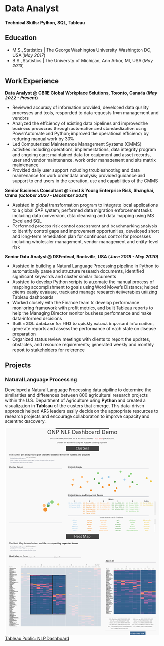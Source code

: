 # Data Analyst

#### Technical Skills: Python, SQL, Tableau

## Education					       		
- M.S., Statistics	| The George Washington University, Washington DC, USA (_May 2017_)	 			        		
- B.S., Statistics | The University of Michigan, Ann Arbor, MI, USA (_May 2015_)

## Work Experience
**Data Analyst @ CBRE Global Workplace Solutions, Toronto, Canada (_May 2022 - Present_)**
- Reviewed accuracy of information provided, developed data quality processes and tools, responded to data requests from management and vendors
- Analyzed the efficiency of existing data pipelines and improved the business processes through automation and standardization using PowerAutomate and Python; improved the operational efficiency by reducing manual work by 30%
- Led Computerized Maintenance Management Systems (CMMS) activities including operations, implementations, data integrity program and ongoing care; maintained data for equipment and asset records, user and vendor maintenance, work order management and site matrix maintenance
- Provided daily user support including troubleshooting and data maintenance for work order data analysis; provided guidance and support to end users in the operation, use and capabilities of the CMMS

**Senior Business Consultant @ Ernst & Young Enterprise Risk, Shanghai, China (_October 2020 - December 2021_)**
- Assisted in global transformation program to integrate local applications to a global SAP system; performed data migration enforcement tasks including data conversion, data cleansing and data mapping using MS Excel and SQL
- Performed process risk control assessment and benchmarking analysis to identify control gaps and improvement opportunities, developed short and long-term remediation plan for continuous control for processes including wholesaler management, vendor management and entity-level risk

**Senior Data Analyst @ DSFederal, Rockville, USA (_June 2018 - May 2020_)**
- Assisted in building a Natural Language Processing pipeline in Python to automatically parse and structure research documents, identified significant keywords and cluster similar documents 
- Assisted to develop Python scripts to automate the manual process of mapping accomplishment to goals using Word Mover’s Distance; helped clients easily evaluate, track and manage research deliverables utilizing Tableau dashboards
- Worked closely with the Finance team to develop performance monitoring framework with profit metrics, and built Tableau reports to help the Managing Director monitor business performance and make data-informed decisions
- Built a SQL database for HHS to quickly extract important information, generate reports and assess the performance of each state on disease preparation
- Organized status review meetings with clients to report the updates, obstacles, and resource requirements; generated weekly and monthly report to stakeholders for reference

## Projects
### Natural Language Processing
Developed a Natural Language Processing data pipiline to determine the similarities and differences between 800 agricultural research projects within the U.S. Department of Agriculture using **Python** and created a visualization in **Tableau** of the clusters that emerge. This data-driven approach helped ARS leaders easily decide on the appropriate resources to research projects and encourage collaboration to improve capacity and scientific discovery. 

![ARS NLP Dashboard](/images/NLP_Dashboard_upper.png)
[Tableau Public: NLP Dashboard](https://public.tableau.com/app/profile/siyi.huang1992/viz/ONPProjectDashboard-05262020/MainDashboard)
